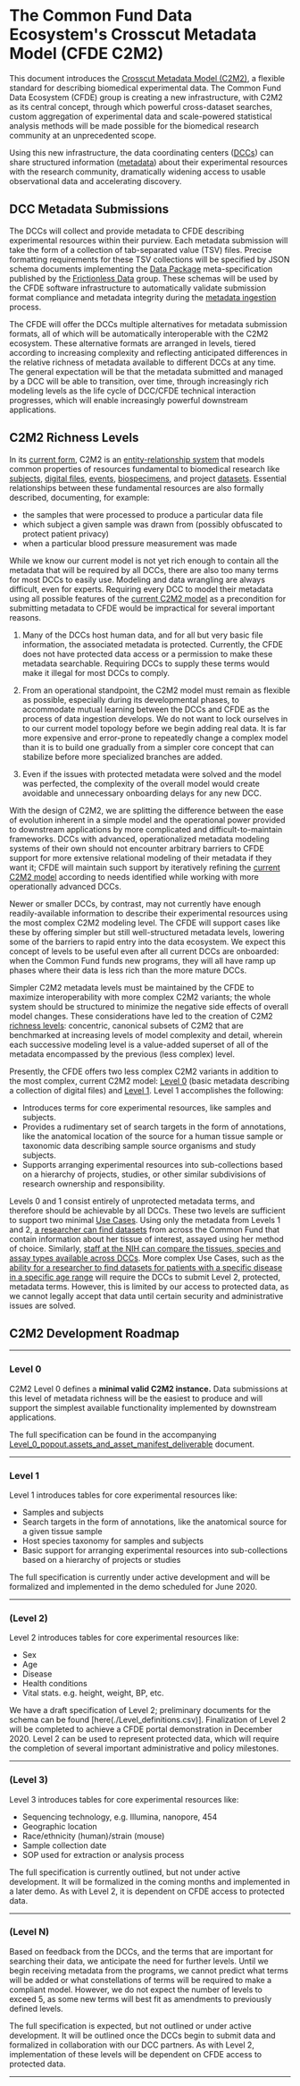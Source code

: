 # The Common Fund Data Ecosystem's Crosscut Metadata Model (CFDE C2M2)

This document introduces the [Crosscut Metadata Model (C2M2)](./draft-C2M2_specification_with_Levels_glossary.md#c2m2),
a flexible standard for describing biomedical experimental
data. The Common Fund Data Ecosystem (CFDE) group is creating a new
infrastructure, with C2M2 as its central concept, through
which powerful cross-dataset searches, custom aggregation
of experimental data and scale-powered statistical analysis
methods will be made possible for the biomedical research
community at an unprecedented scope.

Using this new infrastructure, the data coordinating centers
([DCCs](./draft-C2M2_specification_with_Levels/draft-C2M2_specification_with_Levels_glossary.md#dcc)) can
share structured information ([metadata](./draft-C2M2_specification_with_Levels_glossary.md#metadata))
about their experimental resources with the research
community, dramatically widening access to usable
observational data and accelerating discovery.

## DCC Metadata Submissions

The DCCs will collect and provide metadata to CFDE describing
experimental resources within their purview. Each metadata
submission will take the form of a collection of tab-separated value (TSV)
files. Precise formatting requirements for these TSV
collections will be specified by JSON schema documents
implementing the [Data Package](http://frictionlessdata.io/docs/data-package/)
meta-specification published by the [Frictionless Data](http://frictionlessdata.io/)
group. These schemas will be used by the CFDE software
infrastructure to automatically validate submission format compliance
and metadata integrity during the [metadata ingestion](./draft-C2M2_specification_with_Levels_glossary.md#metadata-ingest) process.

The CFDE will offer the DCCs multiple alternatives for metadata submission
formats, all of which will be automatically interoperable with the
C2M2 ecosystem. These alternative formats are arranged in
levels, tiered according to increasing complexity and reflecting
anticipated differences in the relative richness of metadata
available to different DCCs at any time. The general
expectation will be that the metadata submitted and managed by a
DCC will be able to transition, over time, through
increasingly rich modeling levels as the life cycle of DCC/CFDE technical interaction
progresses, which will enable increasingly powerful downstream
applications.

## C2M2 Richness Levels

In its [current form](../draft-C2M2_ER_diagrams/full-C2M2-ER-model.png),
C2M2 is an [entity-relationship system](./draft-C2M2_specification_with_Levels_glossary.md#entity-relationship-model)
that models common properties of resources fundamental
to biomedical research like [subjects](./draft-C2M2_specification_with_Levels_glossary.md#subject), [digital files](./draft-C2M2_specification_with_Levels_glossary.md#digital-file-assets),
[events](./draft-C2M2_specification_with_Levels_glossary.md#event), [biospecimens](./draft-C2M2_specification_with_Levels_glossary.md#biospecimen), and project [datasets](./draft-C2M2_specification_with_Levels_glossary.md#dataset). Essential
relationships between these fundamental resources are also formally described,
documenting, for example: 
- the samples that were processed to produce a particular data file
- which subject a given sample was drawn from (possibly obfuscated to protect patient privacy)
- when a particular blood pressure measurement was made

While we know our current model is not yet rich enough to contain
all the metadata that will be required by all DCCs, there are also too many terms 
for most DCCs to easily use. Modeling and data wrangling are always difficult, even for
experts. Requiring every DCC to model their metadata using
all possible features of the [current C2M2 model](../draft-C2M2_ER_diagrams/full-C2M2-ER-model.png)
as a precondition for submitting metadata to CFDE would
be impractical for several important reasons. 

1. Many of the DCCs host human data, and for all but very basic file information, the
associated metadata is protected. Currently, the CFDE does not have protected
data access or a permission to make these metadata searchable. Requiring 
DCCs to supply these terms would make it illegal for most DCCs to comply.

2. From an operational standpoint, the C2M2 model must remain as flexible as possible, especially
during its developmental phases, to accommodate mutual learning
between the DCCs and CFDE as the process of data ingestion
develops. We do not want to lock ourselves in to our current
model topology before we begin adding real data. 
It is far more expensive and error-prone to
repeatedly change a complex model than it is to build
one gradually from a simpler core concept that can stabilize before more specialized branches are added.

3. Even if 
the issues with protected metadata were solved and the model was perfected, the
complexity of the overall model would create avoidable and unnecessary onboarding delays
for any new DCC.


With the design of C2M2, we are splitting the difference
between the ease of evolution inherent in a simple model and
the operational power provided to downstream applications by more
complicated and difficult-to-maintain frameworks.
DCCs with advanced, operationalized metadata modeling
systems of their own should not encounter arbitrary
barriers to CFDE support for more extensive relational
modeling of their metadata if they want it; CFDE will
maintain such support by iteratively refining the
[current C2M2 model](../draft-C2M2_ER_diagrams/full-C2M2-ER-model.png)
according to needs identified while working with
more operationally advanced DCCs. 

Newer or smaller DCCs, by contrast, may
not currently have enough readily-available information
to describe their experimental resources using the
most complex C2M2 modeling level. The CFDE will support
cases like these by offering simpler but still well-structured
metadata levels, lowering some of the barriers to rapid
entry into the data ecosystem. We expect this concept of levels to 
be useful even after all current DCCs are onboarded: when the Common Fund funds new
programs, they will all have ramp up phases where their data is 
less rich than the more mature DCCs.

Simpler C2M2 metadata levels must be maintained by the
CFDE to maximize interoperability with
more complex C2M2 variants; the whole system should be
structured to minimize the negative side effects of overall model
changes. These considerations have led to the
creation of C2M2 [richness levels](./draft-C2M2_specification_with_Levels_glossary.md#richness-levels):
concentric, canonical subsets of C2M2 that are benchmarked at
increasing levels of model complexity and detail, wherein each successive
modeling level is a value-added superset of all of the metadata
encompassed by the previous (less complex) level. 

Presently, the CFDE offers two less complex C2M2 variants
in addition to the most complex, current C2M2 model:
[Level 0](#level-0) (basic metadata describing a collection of digital files) and
[Level 1](#level-1). Level 1 accomplishes the following:
- Introduces terms for core experimental resources, like samples and subjects.
- Provides a rudimentary set of search targets in the form of annotations, like the anatomical location of the source for a human tissue sample or taxonomic data describing sample source organisms and study subjects.
- Supports arranging experimental resources into sub-collections based on a hierarchy of projects, studies, or other similar subdivisions of research ownership and responsibility. 

Levels 0 and 1 consist entirely of unprotected 
metadata terms, and therefore should be achievable by all DCCs. These two levels are sufficient to support two minimal [Use Cases](https://nih-cfde.github.io/usecases/). 
Using only the metadata from Levels 1 and 2, [a researcher can find datasets](https://nih-cfde.github.io/usecases/use-cases/browse-and-filter.html) from across the Common Fund that contain information about her tissue of interest, assayed using her method of choice. Similarly, [staff at the NIH can compare the tissues, species and assay types available across DCCs](https://nih-cfde.github.io/usecases/use-cases/multi-compare-custodian.html). More complex Use Cases, such as the [ability for a researcher to find datasets for patients with a specific disease in a specific age range](https://nih-cfde.github.io/usecases/use-cases/browse-and-filter-complex.html) will require the DCCs to submit Level 2, protected, metadata terms. However, this is limited by our access to protected data, as we cannot legally accept that data until certain security and administrative issues are solved.


## C2M2 Development Roadmap

---

### Level 0

C2M2 Level 0 defines a **minimal valid C2M2 instance.** Data submissions
at this level of metadata richness will be the easiest to produce and will
support the simplest available functionality implemented by
downstream applications.

The full specification can be found in the accompanying [Level_0_popout.assets_and_asset_manifest_deliverable](./Level_0_popout.assets_and_asset_manifest_deliverable.md) document.

---

### Level 1

Level 1 introduces tables for core experimental resources like:
* Samples and subjects
* Search targets in the form of annotations, like the anatomical source for a given tissue sample
* Host species taxonomy for samples and subjects
* Basic support for arranging experimental resources into sub-collections based on a hierarchy of projects or studies

The full specification is currently under active development and will be formalized and implemented in the demo scheduled for June 2020.

---

### (Level 2)

Level 2 introduces tables for core experimental resources like:
* Sex		
* Age	
* Disease
* Health conditions
* Vital stats. e.g. height, weight, BP, etc.

We have a draft specification of Level 2; preliminary documents for the schema can be found [here(./Level_definitions.csv)]. Finalization of Level 2 will be completed to achieve a CFDE portal demonstration in December 2020. Level 2 can be used to represent protected data, which will require the completion of several important administrative and policy milestones. 


---

### (Level 3)

Level 3 introduces tables for core experimental resources like:
* Sequencing technology, e.g. Illumina, nanopore, 454
* Geographic location		
* Race/ethnicity (human)/strain (mouse)			
* Sample collection date	
* SOP used for extraction or analysis process

The full specification is currently outlined, but not under active development. It will be formalized in the coming months and implemented in a later demo. As with Level 2, it is dependent on CFDE access to protected data. 

---

### (Level N)

Based on feedback from the DCCs, and the terms that are important for searching their data, we anticipate the
need for further levels. Until we begin receiving metadata from the programs, we cannot predict
what terms will be added or what constellations of terms will be required to make a compliant model. However, 
we do not expect the number of levels to exceed 5, as some new terms will best fit as amendments to previously defined levels.

The full specification is expected, but not outlined or under active development. It will be outlined once the DCCs begin to submit data and formalized in collaboration with our DCC partners. As with Level 2, implementation of these levels will be dependent on CFDE access to protected data. 

---


